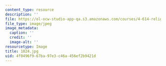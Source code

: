 ```yaml
---
content_type: resource
description: ''
file: https://ol-ocw-studio-app-qa.s3.amazonaws.com/courses/4-614-religious-architecture-and-islamic-cultures-fall-2002/4f0496f967ba97e3c46a456ef2b9421d_1024.jpg
file_type: image/jpeg
image_metadata:
  caption: ''
  credit: ''
  image-alt: ''
resourcetype: Image
title: 1024.jpg
uid: 4f0496f9-67ba-97e3-c46a-456ef2b9421d
---
```

